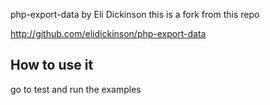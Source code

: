 php-export-data by Eli Dickinson this is a fork from this repo

http://github.com/elidickinson/php-export-data




## How to use it
go to test and run the examples
